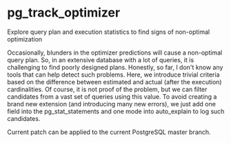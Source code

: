 # pg_track_optimizer
Explore query plan and execution statistics to find signs of non-optimal optimization

Occasionally, blunders in the optimizer predictions will cause a non-optimal query plan.
So, in an extensive database with a lot of queries, it is challenging to find poorly designed plans. Honestly, so far, I don't know any tools that can help detect such problems.
Here, we introduce trivial criteria based on the difference between estimated and actual (after the execution) cardinalities.
Of course, it is not proof of the problem, but we can filter candidates from a vast set of queries using this value.
To avoid creating a brand new extension (and introducing many new errors), we just add one field into the pg_stat_statements and one mode into auto_explain to log such candidates.

Current patch can be applied to the current PostgreSQL master branch.
